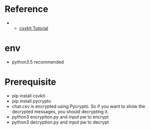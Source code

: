 
# Reference
* * [csvkit Tutorial](https://csvkit.readthedocs.io/en/0.9.0/)

# env
* python3.5 recommended

# Prerequisite
* pip install csvkit
* pip install pycrypto
* chat.csv is encrypted using Pycrypto. So if you want to show the decrypted messages, you should decrypting it.
* python3 encryption.py and input pw to encrypt
* python3 decryption.py and input pw to decrypt
